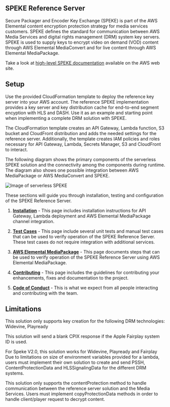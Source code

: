 ## SPEKE Reference Server

Secure Packager and Encoder Key Exchange (SPEKE) is part of the AWS Elemental content encryption protection strategy for media services customers. SPEKE defines the standard for communication between AWS Media Services and digital rights management (DRM) system key servers. SPEKE is used to supply keys to encrypt video on demand (VOD) content through AWS Elemental MediaConvert and for live content through AWS Elemental MediaPackage.

Take a look at [high-level SPEKE documentation](https://docs.aws.amazon.com/speke/latest/documentation/what-is-speke.html) available on the AWS web site.


## Setup

Use the provided CloudFormation template to deploy the reference key server into your AWS account. The reference SPEKE implementation provides a key server and key distribution cache for end-to-end segment encyption with HLS and DASH. Use it as an example and starting point when implementing a complete DRM solution with SPEKE.

The CloudFormation template creates an API Gateway, Lambda function, S3 bucket and CloudFront distribution and adds the needed settings for the reference server. Additionally, the template creates IAM policies and roles necessary for API Gateway, Lambda, Secrets Manager, S3 and CloudFront to interact.

The following diagram shows the primary components of the serverless SPEKE solution and the connectivity among the components during runtime. The diagram also shows one possible integration between AWS MediaPackage or AWS MediaConvert and SPEKE.

![Image of serverless SPEKE](images/speke-reference.png)


These sections will guide you through installation, testing and configuration of the SPEKE Reference Server.

1. [**Installation**](INSTALL.md) - This page includes installation instructions for API Gateway, Lambda deployment and AWS Elemental MediaPackage channel integration.

2. [**Test Cases**](tests/README.md) - This page include several unit tests and manual test cases that can be used to verify operation of the SPEKE Reference Server. These test cases do not require integration with additional services.

3. [**AWS Elemental MediaPackage**](MEDIAPACKAGE_CONFIG.md) - This page documents steps that can be used to verify operation of the SPEKE Reference Server using AWS Elemental MediaPackage.

4. [**Contributing**](CONTRIBUTING.md) - This page includes the guidelines for contributing your enhancements, fixes and documentation to the project.

5. [**Code of Conduct**](CODE_OF_CONDUCT.md) - This is what we expect from all people interacting and contributing with the team.

## Limitations

This solution only supports key creation for the following DRM technologies: Widevine, Playready

This solution will send a blank CPIX response if the Apple Fairplay system ID is used.

For Speke V2.0, this solution works for Widevine, Playready and Fairplay
Due to limitations on size of environment variables provided for a lambda, users must implement their own solution to create and send PSSH, ContentProtectionData and HLSSignalingData for the different DRM systems.

This solution only supports the contentProtection method to handle communication between the reference server solution and the Media Services. 
Users must implement copyProtectionData methods in order to handle client/player request to decrypt content.


